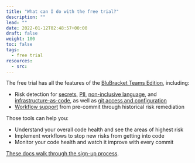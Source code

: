 ```yaml
---
title: "What can I do with the free trial?"
description: ""
lead: ""
date: 2022-01-12T02:48:57+00:00
draft: false
weight: 100
toc: false
tags:
  - free trial
resources:
  - src:
---
```


The free trial has all the features of the [BluBracket Teams Edition](https://blubracket.com/pricing/), including:

- Risk detection for [secrets](/intro/use-cases/#secrets), [PII](/intro/use-cases/#pii), [non-inclusive language](/intro/use-cases/#inclusive-language), and [infrastructure-as-code](/intro/use-cases/#iac), as well as [git access and configuration](/intro/use-cases/#access-auditing)
- [Workflow support](/intro/key-workflows/) from pre-commit through historical risk remediation

Those tools can help you:

- Understand your overall code health and see the areas of highest risk
- Implement workflows to stop new risks from getting into code
- Monitor your code health and watch it improve with every commit

[These docs walk through the sign-up process](/intro/getting-started/).

